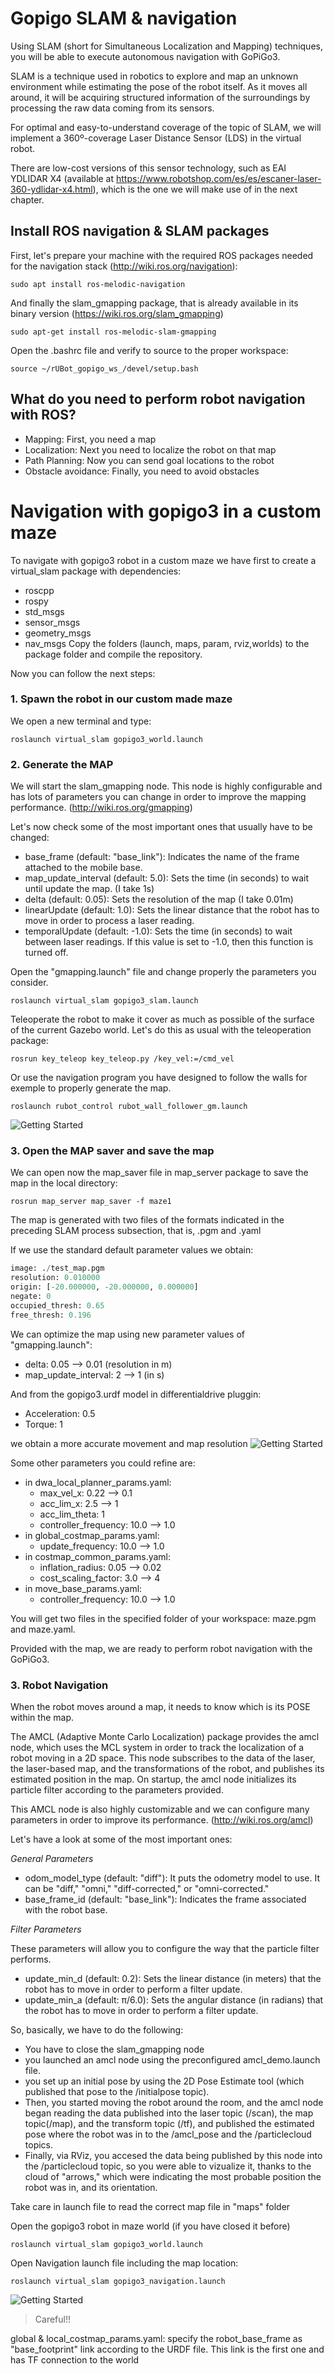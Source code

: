 # **Gopigo SLAM & navigation**
Using SLAM (short for Simultaneous Localization and Mapping) techniques, you will be able to execute autonomous navigation with GoPiGo3.

SLAM is a technique used in robotics to explore and map an unknown environment while estimating the pose of the robot itself. As it moves all around, it will be acquiring structured information of the surroundings by processing the raw data coming from its sensors.

For optimal and easy-to-understand coverage of the topic of SLAM, we will implement a 360º-coverage Laser Distance Sensor (LDS) in the virtual robot. 

There are low-cost versions of this sensor technology, such as EAI YDLIDAR X4 (available at https://www.robotshop.com/es/es/escaner-laser-360-ydlidar-x4.html), which is the one we will make use of in the next chapter.
## **Install ROS navigation & SLAM packages**
First, let's prepare your machine with the required ROS packages needed for the navigation stack (http://wiki.ros.org/navigation):
```shell
sudo apt install ros-melodic-navigation
```
And finally the slam_gmapping package, that is already available in its binary version (https://wiki.ros.org/slam_gmapping)
```shell
sudo apt-get install ros-melodic-slam-gmapping
```
Open the .bashrc file and verify to source to the proper workspace:
```shell
source ~/rUBot_gopigo_ws_/devel/setup.bash
```
## **What do you need to perform robot navigation with ROS?**
- Mapping: First, you need a map
- Localization: Next you need to localize the robot on that map
- Path Planning: Now you can send goal locations to the robot
- Obstacle avoidance: Finally, you need to avoid obstacles
# **Navigation with gopigo3 in a custom maze**
To navigate with gopigo3 robot in a custom maze we have first to create a virtual_slam package with dependencies:
- roscpp
- rospy
- std_msgs
- sensor_msgs
- geometry_msgs
- nav_msgs
Copy the folders (launch, maps, param, rviz,worlds) to the package folder and compile the repository.

Now you can follow the next steps:
### **1. Spawn the robot in our custom made maze**
We open a new terminal and type:
```shell
roslaunch virtual_slam gopigo3_world.launch
```
### **2. Generate the MAP**
We will start the slam_gmapping node. This node is highly configurable and has lots of parameters you can change in order to improve the mapping performance. (http://wiki.ros.org/gmapping)

Let's now check some of the most important ones that usually have to be changed:

- base_frame (default: "base_link"): Indicates the name of the frame attached to the mobile base.
- map_update_interval (default: 5.0): Sets the time (in seconds) to wait until update the map. (I take 1s)
- delta (default: 0.05): Sets the resolution of the map (I take 0.01m)
- linearUpdate (default: 1.0): Sets the linear distance that the robot has to move in order to process a laser reading.
- temporalUpdate (default: -1.0): Sets the time (in seconds) to wait between laser readings. If this value is set to -1.0, then this function is turned off.

Open the "gmapping.launch" file and change properly the parameters you consider.
```shell
roslaunch virtual_slam gopigo3_slam.launch
```
Teleoperate the robot to make it cover as much as possible of the surface of the current Gazebo world. Let's do this as usual with the teleoperation package:
```shell
rosrun key_teleop key_teleop.py /key_vel:=/cmd_vel
```
Or use the navigation program you have designed to follow the walls for exemple to properly generate the map.
```shell
roslaunch rubot_control rubot_wall_follower_gm.launch
```
![Getting Started](./Images/3_slam_map.png)
### **3. Open the MAP saver and save the map**
We can open now the map_saver file in map_server package to save the map in the local directory:
```shell
rosrun map_server map_saver -f maze1
```
The map is generated with two files of the formats indicated in the preceding SLAM process subsection, that is, .pgm and .yaml

If we use the standard default parameter values we obtain:
```python
image: ./test_map.pgm
resolution: 0.010000
origin: [-20.000000, -20.000000, 0.000000]
negate: 0
occupied_thresh: 0.65
free_thresh: 0.196
```
We can optimize the map using new parameter values of "gmapping.launch":
- delta: 0.05 --> 0.01 (resolution in m)
- map_update_interval: 2 --> 1 (in s)

And from the gopigo3.urdf model in differentialdrive pluggin:
- Acceleration: 0.5
- Torque: 1

we obtain a more accurate movement and map resolution
![Getting Started](./Images/3_rubot_gmapping2.png)

Some other parameters you could refine are:
- in dwa_local_planner_params.yaml:
    - max_vel_x: 0.22 --> 0.1
    - acc_lim_x: 2.5 --> 1
    - acc_lim_theta: 1
    - controller_frequency: 10.0 --> 1.0
- in global_costmap_params.yaml:
    - update_frequency: 10.0 --> 1.0
- in costmap_common_params.yaml:
    - inflation_radius: 0.05 --> 0.02
    - cost_scaling_factor: 3.0 --> 4
- in move_base_params.yaml:
    - controller_frequency: 10.0 --> 1.0


You will get two files in the specified folder of your workspace: maze.pgm and maze.yaml.

Provided with the map, we are ready to perform robot navigation with the GoPiGo3.

### **3. Robot Navigation**
When the robot moves around a map, it needs to know which is its POSE within the map.

The AMCL (Adaptive Monte Carlo Localization) package provides the amcl node, which uses the MCL system in order to track the localization of a robot moving in a 2D space. This node subscribes to the data of the laser, the laser-based map, and the transformations of the robot, and publishes its estimated position in the map. On startup, the amcl node initializes its particle filter according to the parameters provided.

This AMCL node is also highly customizable and we can configure many parameters in order to improve its performance. (http://wiki.ros.org/amcl)

Let's have a look at some of the most important ones:

*General Parameters*

- odom_model_type (default: "diff"): It puts the odometry model to use. It can be "diff," "omni," "diff-corrected," or "omni-corrected."
- base_frame_id (default: "base_link"): Indicates the frame associated with the robot base.

*Filter Parameters*

These parameters will allow you to configure the way that the particle filter performs.
- update_min_d (default: 0.2): Sets the linear distance (in meters) that the robot has to move in order to perform a filter update.
- update_min_a (default: π/6.0): Sets the angular distance (in radians) that the robot has to move in order to perform a filter update.

So, basically, we have to do the following:
- You have to close the slam_gmapping node
- you launched an amcl node using the preconfigured amcl_demo.launch file.
- you set up an initial pose by using the 2D Pose Estimate tool (which published that pose to the /initialpose topic).
- Then, you started moving the robot around the room, and the amcl node began reading the data published into the laser topic (/scan), the map topic(/map), and the transform topic (/tf), and published the estimated pose where the robot was in to the /amcl_pose and the /particlecloud topics.
- Finally, via RViz, you accesed the data being published by this node into the /particlecloud topic, so you were able to vizualize it, thanks to the cloud of "arrows," which were indicating the most probable position the robot was in, and its orientation.

Take care in launch file to read the correct map file in "maps" folder

Open the gopigo3 robot in maze world (if you have closed it before)
```shell
roslaunch virtual_slam gopigo3_world.launch
```
Open Navigation launch file including the map location:
```shell
roslaunch virtual_slam gopigo3_navigation.launch
```
![Getting Started](./Images/3_slam_maze.png)

>Careful!!

global & local_costmap_params.yaml: specify the robot_base_frame as "base_footprint" link according to the URDF file. This link is the first one and has TF connection to the world
